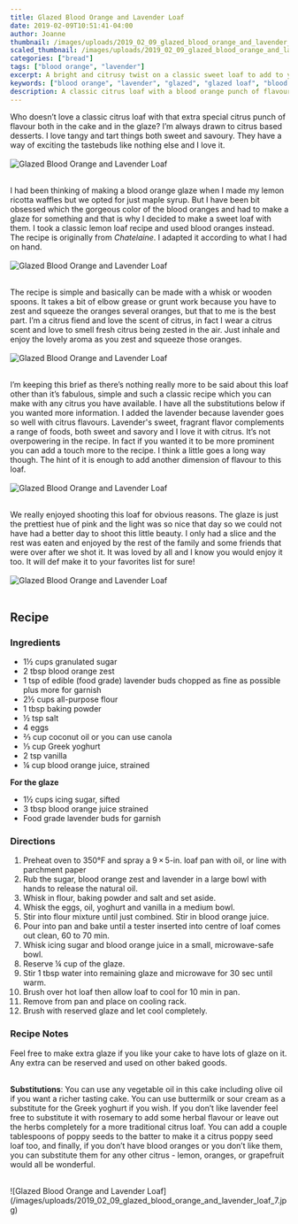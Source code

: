 ```yaml
---
title: Glazed Blood Orange and Lavender Loaf
date: 2019-02-09T10:51:41-04:00
author: Joanne
thumbnail: /images/uploads/2019_02_09_glazed_blood_orange_and_lavender_loaf_1.jpg
scaled_thumbnail: /images/uploads/2019_02_09_glazed_blood_orange_and_lavender_loaf_0.jpg
categories: ["bread"]
tags: ["blood orange", "lavender"]
excerpt: A bright and citrusy twist on a classic sweet loaf to add to your book of favourites
keywords: ["blood orange", "lavender", "glazed", "glazed loaf", "blood orange cake"]
description: A classic citrus loaf with a blood orange punch of flavour both in the cake and in the glaze.
---
```


Who doesn’t love a classic citrus loaf with that extra special citrus punch of flavour both in the cake and in the glaze? I’m always drawn to citrus based desserts. I love tangy and tart things both sweet and savoury. They have a way of exciting the tastebuds like nothing else and I love it.
</br>
</br>
![Glazed Blood Orange and Lavender Loaf](/images/uploads/2019_02_09_glazed_blood_orange_and_lavender_loaf_2.jpg)
</br>
</br>

I had been thinking of making a blood orange glaze when I made my lemon ricotta waffles but we opted for just maple syrup. But I have been bit obsessed which the gorgeous color of the blood oranges and had to make a glaze for something and that is why I decided to make a sweet loaf with them. I took a classic lemon loaf recipe and used blood oranges instead. The recipe is originally from _Chatelaine_. I adapted it according to what I had on hand.
</br>
</br>
![Glazed Blood Orange and Lavender Loaf](/images/uploads/2019_02_09_glazed_blood_orange_and_lavender_loaf_3.jpg)
</br>
</br>

The recipe is simple and basically can be made with a whisk or wooden spoons. It takes a bit of elbow grease or grunt work because you have to zest and squeeze the oranges several oranges, but that to me is the best part. I’m a citrus fiend and love the scent of citrus, in fact I wear a citrus scent and love to smell fresh citrus being zested in the air. Just inhale and enjoy the lovely aroma as you zest and squeeze those oranges.
</br>
</br>
![Glazed Blood Orange and Lavender Loaf](/images/uploads/2019_02_09_glazed_blood_orange_and_lavender_loaf_4.jpg)
</br>
</br>

I’m keeping this brief as there’s nothing really more to be said about this loaf other than it’s fabulous, simple and such a classic recipe which you can make with any citrus you have available.  I have all the substitutions below if you wanted more information.  I added the lavender because lavender goes so well with citrus flavours. Lavender's sweet, fragrant flavor complements a range of foods, both sweet and savory and I love it with citrus.  It’s not overpowering in the recipe. In fact if you wanted it to be more prominent you can add a touch more to the recipe. I think a little goes a long way though. The hint of it is enough to add another dimension of flavour to this loaf.
</br>
</br>
![Glazed Blood Orange and Lavender Loaf](/images/uploads/2019_02_09_glazed_blood_orange_and_lavender_loaf_5.jpg)
</br>
</br>

We really enjoyed shooting this loaf for obvious reasons. The glaze is just the prettiest hue of pink and the light was so nice that day so we could not have had a better day to shoot this little beauty. I only had a slice and the rest was eaten and enjoyed by the rest of the family and some friends that were over after we shot it. It was loved by all and I know you would enjoy it too.  It will def make it to your favorites list for sure!
</br>
</br>
![Glazed Blood Orange and Lavender Loaf](/images/uploads/2019_02_09_glazed_blood_orange_and_lavender_loaf_6.jpg)
</br>
</br>

## Recipe

### Ingredients

* 1&frac12; cups granulated sugar
* 2 tbsp blood orange zest
* 1 tsp of edible (food grade) lavender buds chopped as fine as possible plus more for garnish 
* 2&frac12; cups all-purpose flour
* 1 tbsp baking powder
* &frac12; tsp salt
* 4 eggs
* &frac23; cup coconut oil or you can use canola 
* &frac13; cup Greek yoghurt 
* 2 tsp vanilla
* &frac14; cup blood orange juice, strained

__For the glaze__

* 1½ cups icing sugar, sifted
* 3 tbsp blood orange juice strained 
* Food grade lavender buds for garnish 

### Directions

1. Preheat oven to 350&deg;F and spray a 9 × 5-in. loaf pan with oil, or line with parchment paper 
2. Rub the sugar, blood orange zest and lavender in a large bowl with hands to release the natural oil. 
3. Whisk in flour, baking powder and salt and set aside. 
4. Whisk the eggs, oil, yoghurt and vanilla in a medium bowl. 
5. Stir into flour mixture until just combined. Stir in blood orange juice. 
6. Pour into pan and bake until a tester inserted into centre of loaf comes out clean, 60 to 70 min.
7. Whisk icing sugar and blood orange  juice in a small, microwave-safe bowl. 
8. Reserve ¼ cup of the glaze. 
9. Stir 1 tbsp water into remaining glaze and microwave for 30 sec until warm. 
10. Brush over hot loaf then allow loaf to cool for 10 min in pan. 
11. Remove from pan and place on cooling rack. 
12. Brush with reserved glaze and let cool completely.

### Recipe Notes
Feel free to make extra glaze if you like your cake to have lots of glaze on it. Any extra can be reserved and used on other baked goods.
</br>
</br>

__Substitutions__: You can use any vegetable oil in this cake including olive oil if you want a richer tasting cake. You can use buttermilk or sour cream as a substitute for the Greek yoghurt if you wish.  If you don’t like lavender feel free to substitute it with rosemary to add some herbal flavour or leave out the herbs completely for a more traditional citrus loaf. You can add a couple tablespoons of poppy seeds to the batter to make it a citrus poppy seed loaf too, and finally, if you don’t have blood oranges or you don’t like them, you can substitute them for any other citrus - lemon, oranges, or grapefruit would all be wonderful. 

</br>
![Glazed Blood Orange and Lavender Loaf](/images/uploads/2019_02_09_glazed_blood_orange_and_lavender_loaf_7.jpg)
